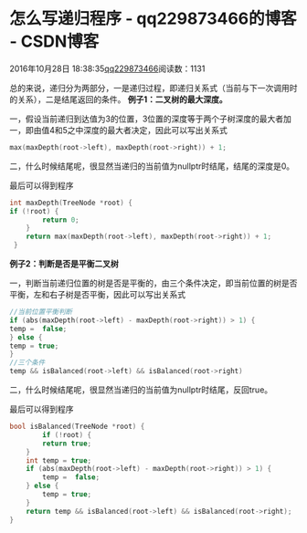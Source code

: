 # 怎么写递归程序 - qq229873466的博客 - CSDN博客

2016年10月28日 18:38:35[qq229873466](https://me.csdn.net/qq229873466)阅读数：1131



总的来说，递归分为两部分，一是递归过程，即递归关系式（当前与下一次调用时的关系），二是结尾返回的条件。
**例子1：二叉树的最大深度。**

一，假设当前递归到达值为3的位置，3位置的深度等于两个子树深度的最大者加一，即由值4和5之中深度的最大者决定，因此可以写出关系式

```cpp
max(maxDepth(root->left), maxDepth(root->right)) + 1;
```

二，什么时候结尾呢，很显然当递归的当前值为nullptr时结尾，结尾的深度是0。

最后可以得到程序

```cpp
int maxDepth(TreeNode *root) {
if (!root) {
		return 0;
	}
	return max(maxDepth(root->left), maxDepth(root->right)) + 1;
 }
```

**例子2：判断是否是平衡二叉树**

一，判断当前递归位置的树是否是平衡的，由三个条件决定，即当前位置的树是否平衡，左和右子树是否平衡，因此可以写出关系式

```cpp
//当前位置平衡判断
if (abs(maxDepth(root->left) - maxDepth(root->right)) > 1) {
temp =  false;
} else {
temp = true;
}
//三个条件
temp && isBalanced(root->left) && isBalanced(root->right)
```
二，什么时候结尾呢，很显然当递归的当前值为nullptr时结尾，反回true。

最后可以得到程序

```cpp
bool isBalanced(TreeNode *root) {
        if (!root) {
		return true;
	}
	int temp = true;
	if (abs(maxDepth(root->left) - maxDepth(root->right)) > 1) {
		temp =  false;
	} else {
		temp = true;
	}
	return temp && isBalanced(root->left) && isBalanced(root->right);
}
```






